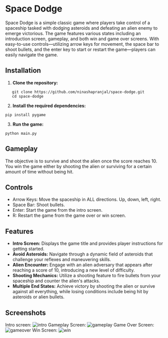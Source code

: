 # Space Dodge
Space Dodge is a simple classic game where players take control of a spaceship tasked with dodging asteroids and defeating an alien enemy to emerge victorious. The game features various states including an introduction screen, gameplay, and both win and game over screens. With easy-to-use controls—utilizing arrow keys for movement, the space bar to shoot bullets, and the enter key to start or restart the game—players can easily navigate the game.
## Installation
1. **Clone the repository:**
```
   git clone https://github.com/ninashapranjal/space-dodge.git
   cd space-dodge
```
2. **Install the required dependencies:**
```
pip install pygame
```
3. **Run the game:**
```
python main.py
```
## Gameplay
The objective is to survive and shoot the alien once the score reaches 10. You win the game either by shooting the alien or surviving for a certain amount of time without being hit.

## Controls
- Arrow Keys: Move the spaceship in ALL directions. Up, down, left, right.
- Space Bar: Shoot bullets.
- Enter: Start the game from the intro screen.
- R: Restart the game from the game over or win screen.

## Features
- **Intro Screen:** Displays the game title and provides player instructions for getting started.
- **Avoid Asteroids:** Navigate through a dynamic field of asteroids that challenge your reflexes and maneuvering skills.
- **Alien Encounter:** Engage with an alien adversary that appears after reaching a score of 10, introducing a new level of difficulty.
- **Shooting Mechanics:** Utilize a shooting feature to fire bullets from your spaceship and counter the alien's attacks.
- **Multiple End States:** Achieve victory by shooting the alien or survive against all everything, while losing conditions include being hit by asteroids or alien bullets.

## Screenshots
Intro screen:
![intro](https://github.com/ninashapranjal/Space-Game/assets/170434611/b4865884-af25-47b3-892c-2bdd7f72ef93)
Gameplay Screen:
![gameplay](https://github.com/ninashapranjal/Space-Game/assets/170434611/0e4c8581-cd44-40c4-902e-33dc869d58c3)
Game Over Screen:
![gameover](https://github.com/ninashapranjal/Space-Game/assets/170434611/6e17e1d2-e75e-4138-a370-bb56bf706e73)
Win Screen:
![win](https://github.com/ninashapranjal/Space-Game/assets/170434611/84db65f7-119a-4d64-a036-1678fa49d722)

